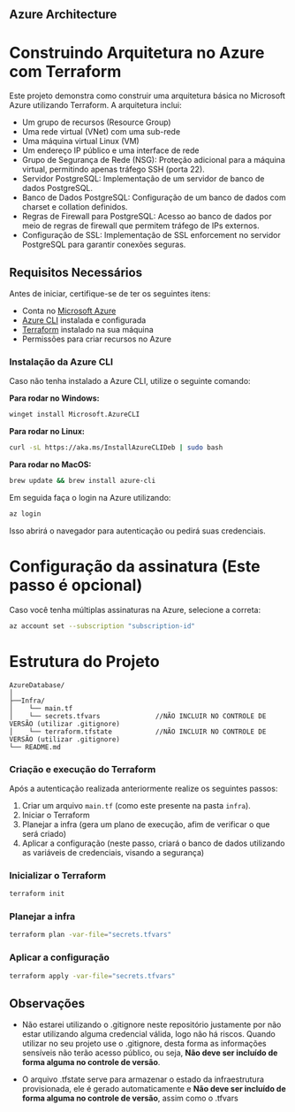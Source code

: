## Azure Architecture
# Construindo Arquitetura no Azure com Terraform

Este projeto demonstra como construir uma arquitetura básica no Microsoft Azure utilizando Terraform. A arquitetura inclui:

- Um grupo de recursos (Resource Group)
- Uma rede virtual (VNet) com uma sub-rede
- Uma máquina virtual Linux (VM)
- Um endereço IP público e uma interface de rede
- Grupo de Segurança de Rede (NSG): Proteção adicional para a máquina virtual, permitindo apenas tráfego SSH (porta 22).
- Servidor PostgreSQL: Implementação de um servidor de banco de dados PostgreSQL.
- Banco de Dados PostgreSQL: Configuração de um banco de dados com charset e collation definidos.
- Regras de Firewall para PostgreSQL: Acesso ao banco de dados por meio de regras de firewall que permitem tráfego de IPs externos.
- Configuração de SSL: Implementação de SSL enforcement no servidor PostgreSQL para garantir conexões seguras.

## Requisitos Necessários

Antes de iniciar, certifique-se de ter os seguintes itens:

- Conta no [Microsoft Azure](https://portal.azure.com/)
- [Azure CLI](https://docs.microsoft.com/en-us/cli/azure/install-azure-cli) instalada e configurada
- [Terraform](https://www.terraform.io/downloads.html) instalado na sua máquina
- Permissões para criar recursos no Azure

### Instalação da Azure CLI

Caso não tenha instalado a Azure CLI, utilize o seguinte comando:

**Para rodar no Windows:**
```bash
winget install Microsoft.AzureCLI
```

**Para rodar no Linux:**
```bash
curl -sL https://aka.ms/InstallAzureCLIDeb | sudo bash
```

**Para rodar no MacOS:**
```bash
brew update && brew install azure-cli
```

Em seguida faça o login na Azure utilizando:

```bash
az login
```

Isso abrirá o navegador para autenticação ou pedirá suas credenciais.

# Configuração da assinatura (Este passo é opcional)
Caso você tenha múltiplas assinaturas na Azure, selecione a correta:

```bash
az account set --subscription "subscription-id"
```

# Estrutura do Projeto
```
AzureDatabase/
│
├──Infra/
│    └── main.tf
│    └── secrets.tfvars              //NÃO INCLUIR NO CONTROLE DE VERSÃO (utilizar .gitignore)
│    └── terraform.tfstate           //NÃO INCLUIR NO CONTROLE DE VERSÃO (utilizar .gitignore)
└── README.md
```

### Criação e execução do Terraform
Após a autenticação realizada anteriormente realize os seguintes passos:
1. Criar um arquivo `main.tf` (como este presente na pasta `infra`).
2. Iniciar o Terraform
3. Planejar a infra (gera um plano de execução, afim de verificar o que será criado)
4. Aplicar a configuração (neste passo, criará o banco de dados utilizando as variáveis de credenciais, visando a segurança)

### Inicializar o Terraform
```bash
terraform init
```

### Planejar a infra
```bash
terraform plan -var-file="secrets.tfvars"
```

### Aplicar a configuração
```bash
terraform apply -var-file="secrets.tfvars"
```

## Observações
- Não estarei utilizando o .gitignore neste repositório justamente por não estar utilizando alguma credencial válida, logo não há riscos. Quando utilizar no seu projeto use o .gitignore, desta forma as informações sensíveis não terão acesso público, ou seja, **Não deve ser incluído de forma alguma no controle de versão**.

- O arquivo .tfstate serve para armazenar o estado da infraestrutura provisionada, ele é gerado automaticamente e **Não deve ser incluído de forma alguma no controle de versão**, assim como o .tfvars